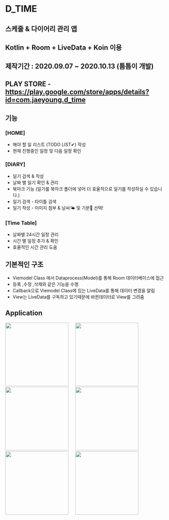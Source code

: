 # D_TIME
## 스케줄 & 다이어리 관리 앱
## Kotlin + Room + LiveData + Koin 이용
## 제작기간 : 2020.09.07 ~ 2020.10.13 (틈틈이 개발)
## PLAY STORE - https://play.google.com/store/apps/details?id=com.jaeyoung.d_time
## 기능

### [HOME]
- 해야 할 일 리스트 (TODO LIST✔) 작성
- 현재 진행중인 일정 및 다음 일정 확인

### [DIARY]
- 일기 검색 & 작성
- 날짜 별 일기 확인 & 관리
- 북마크 기능 (일기를 북마크 폴더에 넣어 더 효율적으로 일기를 작성하실 수 있습니다.)
- 일기 검색 - 타이틀 검색
- 일기 작성 - 이미지 첨부 & 날씨🌤 및 기분🤯 선택!

### [Time Table]
- 날짜별 24시간 일정 관리
- 시간 별 일정 추가 & 확인
- 효율적인 시간 관리 도움

## 기본적인 구조
- Viemodel Class 에서 Dataprocess(Model)를 통해 Room 데이터베이스에 접근 
- 등록 ,수정 ,삭제와 같은 기능을 수행
- Callback으로 Viemodel Class에 있는 LiveData를 통해 데이터 변경을 알림 
- View는 LiveData를 구독하고 있기때문에 바뀐데이터로 View를 그려줌

## Application
<div>
<img width="200" src="https://user-images.githubusercontent.com/45057493/102853092-fef6c100-4462-11eb-89ea-fea8ce9877b9.png">
&emsp;
<img width="200" src="https://user-images.githubusercontent.com/45057493/102853096-01f1b180-4463-11eb-8251-13aff68a7076.png">
&emsp;
<img width="200" src="https://user-images.githubusercontent.com/45057493/102853100-03bb7500-4463-11eb-9bd5-ce926fb8a96b.png">
&emsp;
<img width="200" src="https://user-images.githubusercontent.com/45057493/102853103-04eca200-4463-11eb-882f-ec56a41e572e.png">
&emsp;
<img width="200" src="https://user-images.githubusercontent.com/45057493/102853104-06b66580-4463-11eb-9c0a-0b9e6c3f8153.png">
&emsp;
<img width="200" src="https://user-images.githubusercontent.com/45057493/102853106-07e79280-4463-11eb-86fb-28106025e9fa.png">
</div>
